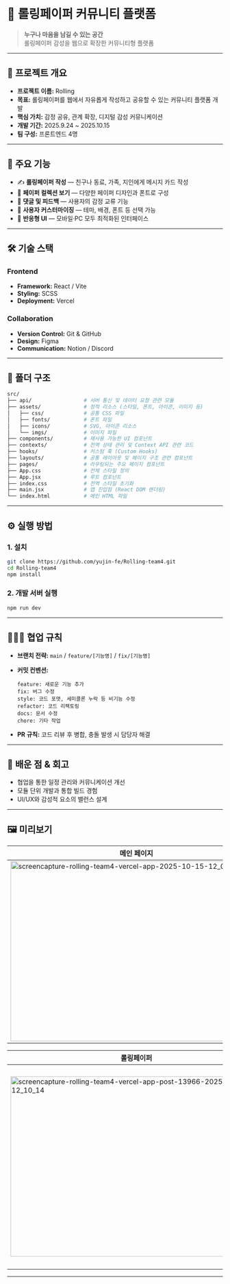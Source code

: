 # 💌 롤링페이퍼 커뮤니티 플랫폼

> **누구나 마음을 남길 수 있는 공간**  
> 롤링페이퍼 감성을 웹으로 확장한 커뮤니티형 플랫폼

---

## 🚀 프로젝트 개요

- **프로젝트 이름:** Rolling
- **목표:** 롤링페이퍼를 웹에서 자유롭게 작성하고 공유할 수 있는 커뮤니티 플랫폼 개발  
- **핵심 가치:** 감정 공유, 관계 확장, 디지털 감성 커뮤니케이션  
- **개발 기간:** 2025.9.24 ~ 2025.10.15  
- **팀 구성:** 프론트엔드 4명

---

## 🧭 주요 기능

- ✍️ **롤링페이퍼 작성** — 친구나 동료, 가족, 지인에게 메시지 카드 작성  
- 🧾 **페이퍼 컬렉션 보기** — 다양한 페이퍼 디자인과 폰트로 구성  
- 💬 **댓글 및 피드백** — 사용자의 감정 교류 기능  
- 🌈 **사용자 커스터마이징** — 테마, 배경, 폰트 등 선택 가능  
- 📱 **반응형 UI** — 모바일·PC 모두 최적화된 인터페이스  

---

## 🛠️ 기술 스택

### Frontend
- **Framework:** React / Vite
- **Styling:** SCSS 
- **Deployment:** Vercel  

### Collaboration
- **Version Control:** Git & GitHub  
- **Design:** Figma  
- **Communication:** Notion / Discord

---

## 🧩 폴더 구조

```bash
src/
├── api/                 # 서버 통신 및 데이터 요청 관련 모듈
├── assets/              # 정적 리소스 (스타일, 폰트, 아이콘, 이미지 등)
│   ├── css/             # 공통 CSS 파일
│   ├── fonts/           # 폰트 파일
│   ├── icons/           # SVG, 아이콘 리소스
│   └── imgs/            # 이미지 파일
├── components/          # 재사용 가능한 UI 컴포넌트
├── contexts/            # 전역 상태 관리 및 Context API 관련 코드
├── hooks/               # 커스텀 훅 (Custom Hooks)
├── layouts/             # 공통 레이아웃 및 페이지 구조 관련 컴포넌트
├── pages/               # 라우팅되는 주요 페이지 컴포넌트
├── App.css              # 전체 스타일 정의
├── App.jsx              # 루트 컴포넌트
├── index.css            # 전역 스타일 초기화
├── main.jsx             # 앱 진입점 (React DOM 렌더링)
└── index.html           # 메인 HTML 파일
```

---

## ⚙️ 실행 방법

### 1. 설치

```bash
git clone https://github.com/yujin-fe/Rolling-team4.git
cd Rolling-team4
npm install
```

### 2. 개발 서버 실행

```bash
npm run dev
```

---

## 🧑‍🤝‍🧑 협업 규칙

* **브랜치 전략:** `main` / `feature/[기능명]` / `fix/[기능명]`
* **커밋 컨벤션:**

  ```
  feature: 새로운 기능 추가
  fix: 버그 수정
  style: 코드 포맷, 세미콜론 누락 등 비기능 수정
  refactor: 코드 리팩토링
  docs: 문서 수정
  chore: 기타 작업
  ```
* **PR 규칙:** 코드 리뷰 후 병합, 충돌 발생 시 담당자 해결

---

## 🧠 배운 점 & 회고

* 협업을 통한 일정 관리와 커뮤니케이션 개선
* 모듈 단위 개발과 통합 빌드 경험
* UI/UX와 감성적 요소의 밸런스 설계

---

## 🖼️ 미리보기

| 메인 페이지 | 롤링페이퍼 리스트 |
| ------ | -------- |
| <img width="588" height="420" alt="screencapture-rolling-team4-vercel-app-2025-10-15-12_07_42" src="https://github.com/user-attachments/assets/777d1d8d-03b2-4911-8468-4065d501e459" />  |  <img width="588" height="420" alt="screencapture-rolling-team4-vercel-app-list-2025-10-15-12_14_14" src="https://github.com/user-attachments/assets/babfa24f-20b0-48c2-b70b-87e00d98f0bd" />|

| 롤링페이퍼 | 메시지 카드 작성 |
| ------ | -------- |
| <img width="588" height="420" alt="screencapture-rolling-team4-vercel-app-post-13966-2025-10-15-12_10_14" src="https://github.com/user-attachments/assets/23cbde82-25f0-4f54-a846-c56378cf6a51" /> |  <img width="588" height="470" alt="screencapture-rolling-team4-vercel-app-post-14316-message-2025-10-15-12_15_51" src="https://github.com/user-attachments/assets/8043094e-732c-41a1-b2bf-561c3ae9e963" /> |

---






